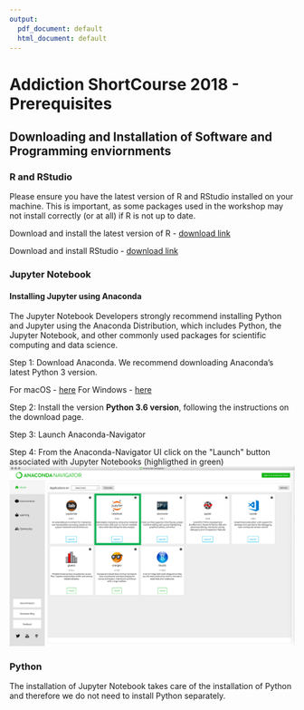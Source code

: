 ```yaml
---
output:
  pdf_document: default
  html_document: default
---
```

# Addiction ShortCourse 2018 - Prerequisites

## Downloading and Installation of Software and Programming enviornments

### R and RStudio
Please ensure you have the latest version of R and RStudio installed on your machine. This is important, as some packages used in the workshop may not install correctly (or at all) if R is not up to date.

Download and install the latest version of R - [download link](http://cran.stat.ucla.edu/)

Download and install RStudio - [download link](https://www.rstudio.com/products/rstudio/download/#download)

### Jupyter Notebook

#### Installing Jupyter using Anaconda
The Jupyter Notebook Developers strongly recommend installing Python and Jupyter using the Anaconda Distribution, which includes Python, the Jupyter Notebook, and other commonly used packages for scientific computing and data science.

Step 1: Download Anaconda. We recommend downloading Anaconda’s latest Python 3 version.

  For macOS - [here](https://www.anaconda.com/download/#macos)
  For Windows - [here](https://www.anaconda.com/download/#windows)

Step 2: Install the version **Python 3.6 version**, following the instructions on the download page.

Step 3: Launch Anaconda-Navigator

Step 4: From the Anaconda-Navigator UI click on the "Launch" button associated with Jupyter Notebooks (highligthed in green)
![](../imgs/Anaconda-Navigator-UI.png)

### Python
The installation of Jupyter Notebook takes care of the installation of Python and therefore we do not need to install Python separately.





